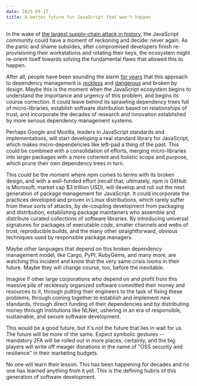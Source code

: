 ```yaml
---
date: 2025-09-17
title: A better future for JavaScript that won't happen
---
```


In the wake of [the largest supply-chain attack in history][0], the JavaScript
community could have a moment of reckoning and decide: never again. As the panic
and shame subsides, after compromised developers finish re-provisioning their
workstations and rotating their keys, the ecosystem might re-orient itself
towards solving the fundamental flaws that allowed this to happen.

[0]: https://www.ox.security/blog/npm-2-0-hack-40-npm-packages-hit-in-major-supply-chain-attack/

After all, people have been sounding the alarm [for years][1] that this approach
to dependency management is [reckless][2] and [dangerous][3] and broken by
design. Maybe this is the moment when the JavaScript ecosystem begins to
understand the importance and urgency of this problem, and begins its course
correction. It could leave behind its sprawling dependency trees full of
micro-libraries, establish software distribution based on relationships of
trust, and incorporate the decades of research and innovation established by
more serious dependency management systems.

[1]: https://drewdevault.com/2019/12/09/Developers-shouldnt-distribute.html
[2]: https://drewdevault.com/2021/09/27/Let-distros-do-their-job.html
[3]: https://drewdevault.com/2022/05/12/Supply-chain-when-will-we-learn.html

Perhaps Google and Mozilla, leaders in JavaScript standards and implementations,
will start developing a real standard library for JavaScript, which makes
micro-dependencies like left-pad a thing of the past. This could be combined
with a consolidation of efforts, merging micro-libraries into larger packages
with a more coherent and holistic scope and purpose, which prune their own
dependency trees in turn.

This could be the moment where npm comes to terms with its broken design, and
with a well-funded effort (recall that, ultimately, npm is GitHub is Microsoft,
market cap $3 trillion USD), will develop and roll out the next generation of
package management for JavaScript. It could incorporate the practices developed
and proven in Linux distributions, which rarely suffer from these sorts of
attacks, by de-coupling development from packaging and distribution,
establishing package maintainers who assemble and distribute curated collections
of software libraries. By introducing universal signatures for packages of
executable code, smaller channels and webs of trust, reproducible builds, and
the many other straightforward, obvious techniques used by responsible package
managers.

Maybe other languages that depend on this broken dependency management model,
like Cargo, PyPI, RubyGems, and many more, are watching this incident and know
that the very same crisis looms in their future. Maybe they will change course,
too, before the inevitable.

Imagine if other large corporations who depend on and profit from this massive
pile of recklessly organized software committed their money and resources to it,
through putting their engineers to the task of fixing these problems, through
coming together to establish and implement new standards, through direct funding
of their dependencies and by distributing money through institutions like NLNet,
ushering in an era of responsible, sustainable, and secure software development.

This would be a good future, but it's not the future that lies in wait for us.
The future will be more of the same. Expect symbolic gestures -- mandatory 2FA
will be rolled out in more places, certainly, and the big players will write off
meager donations in the name of "OSS security and resilience" in their marketing
budgets.

No one will learn their lesson. This has been happening for decades and no one
has learned anything from it yet. This is the defining hubris of this generation
of software development.
